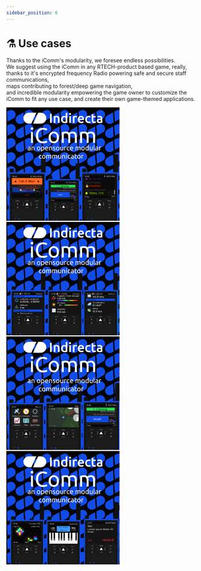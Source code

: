 ```yaml
---
sidebar_position: 6
---
```


# ⚗️ Use cases
Thanks to the iComm's modularity, we foresee endless possibilities.  
We suggest using the iComm in any RTECH-product based game, really, thanks to it's encrypted frequency Radio powering safe and secure staff communications,  
maps contributing to forest/deep game navigation,  
and incredible modularity empowering the game owner to customize the iComm to fit any use case, and create their own game-themed applications.

<img alt="icomm design" src="https://raw.githubusercontent.com/Indirecta-Technologies/fosd/main/icomm/media/radio.png" width="300px"/> <img alt="icomm design" src="https://raw.githubusercontent.com/Indirecta-Technologies/fosd/main/icomm/media/sensors.png" width="300px"/> <img alt="icomm design" src="https://raw.githubusercontent.com/Indirecta-Technologies/fosd/main/icomm/media/vast.png" width="300px"/> <img alt="icomm design" src="https://raw.githubusercontent.com/Indirecta-Technologies/fosd/main/icomm/media/3rd.png" width="300px"/>
